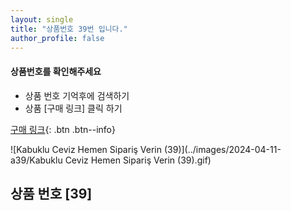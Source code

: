 ```yaml
---
layout: single
title: "상품번호 39번 입니다."
author_profile: false
---
```




<div class="notice--info">
<h4> 상품번호를 확인해주세요 </h4>
<ul>
    <li> 상품 번호 기억후에 검색하기 </li>
    <li> 상품 [구매 링크] 클릭 하기 </li>
</ul>
</div>




[구매 링크](https://link.coupang.com/a/bxoFUR){: .btn .btn--info}



![Kabuklu Ceviz   Hemen Sipariş Verin (39)](../images/2024-04-11-a39/Kabuklu Ceviz   Hemen Sipariş Verin (39).gif)





## 상품 번호 [39]